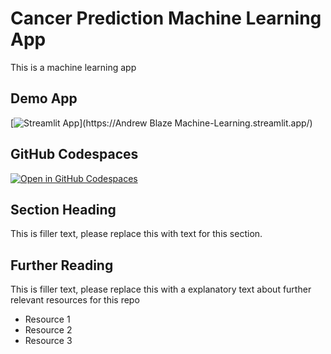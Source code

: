 # Cancer Prediction Machine Learning App



This is a machine learning app

## Demo App


[![Streamlit App](https://static.streamlit.io/badges/streamlit_badge_black_white.svg)](https://Andrew Blaze Machine-Learning.streamlit.app/)

## GitHub Codespaces

[![Open in GitHub Codespaces](https://github.com/codespaces/badge.svg)](https://codespaces.new/streamlit/app-starter-kit?quickstart=1)

## Section Heading

This is filler text, please replace this with text for this section.

## Further Reading

This is filler text, please replace this with a explanatory text about further relevant resources for this repo
- Resource 1
- Resource 2
- Resource 3
